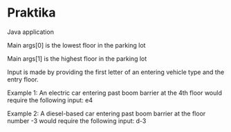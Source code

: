 # Praktika

Java application

Main args[0] is the lowest floor in the parking lot

Main args[1] is the highest floor in the parking lot

Input is made by providing the first letter of an entering vehicle type and the entry floor.

Example 1: An electric car entering past boom barrier at the 4th floor would require the following input:
e4

Example 2: A diesel-based car entering past boom barrier at the floor number -3 would require the following input:
d-3

